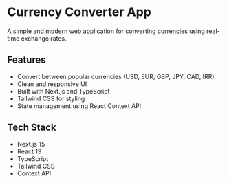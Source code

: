 # Currency Converter App

A simple and modern web application for converting currencies using real-time exchange rates.

## Features

- Convert between popular currencies (USD, EUR, GBP, JPY, CAD, IRR)
- Clean and responsive UI
- Built with Next.js and TypeScript
- Tailwind CSS for styling
- State management using React Context API

## Tech Stack

- Next.js 15
- React 19
- TypeScript
- Tailwind CSS
- Context API

